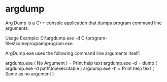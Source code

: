 # argdump
Arg Dump is a C++ console application that dumps program command line arguments.

Usage Example:
C:\argdump.exe -d C:\program-files\someprogram\program.exe

ArgDump.exe uses the following command line arguments itself:

argdump.exe ( No Argument ) = Print help text
argdump.exe -d = dump ( argdump.exe -d path\to\executable )
argdump.exe -h = Print help text ( Same as no argument )
